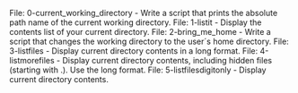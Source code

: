File: 0-current_working_directory - Write a script that prints the absolute path name of the current working directory.
File: 1-listit - Display the contents list of your current directory.
File: 2-bring_me_home - Write a script that changes the working directory to the user´s  home directory.
File: 3-listfiles - Display current directory contents in a long format.
File: 4-listmorefiles - Display current directory contents, including hidden files (starting with .). Use the long format.
File: 5-listfilesdigitonly - Display current directory contents.
